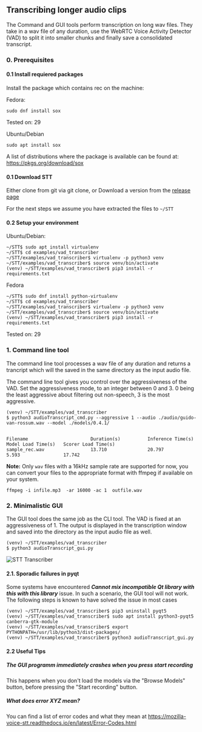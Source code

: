 ## Transcribing longer audio clips

The Command and GUI tools perform transcription on long wav files.
They take in a wav file of any duration, use the WebRTC Voice Activity Detector (VAD)
to split it into smaller chunks and finally save a consolidated transcript.

### 0. Prerequisites
#### 0.1 Install requiered packages
Install the package which contains rec on the machine:

Fedora:

``` sudo dnf install sox ```

Tested on: 29

Ubuntu/Debian

``` sudo apt install sox ```

A list of distributions where the package is available can be found at: https://pkgs.org/download/sox

#### 0.1 Download STT 
Either clone from git via git clone, or Download a version from the [release page](https://github.com/coqui-ai/STT/releases)

For the next steps we assume you have extracted the files to `~/STT`


#### 0.2 Setup your environment

Ubuntu/Debian:

```
~/STT$ sudo apt install virtualenv
~/STT$ cd examples/vad_transcriber
~/STT/examples/vad_transcriber$ virtualenv -p python3 venv
~/STT/examples/vad_transcriber$ source venv/bin/activate
(venv) ~/STT/examples/vad_transcriber$ pip3 install -r requirements.txt
```

Fedora

```
~/STT$ sudo dnf install python-virtualenv
~/STT$ cd examples/vad_transcriber
~/STT/examples/vad_transcriber$ virtualenv -p python3 venv
~/STT/examples/vad_transcriber$ source venv/bin/activate
(venv) ~/STT/examples/vad_transcriber$ pip3 install -r requirements.txt
```

Tested on: 29

### 1. Command line tool

The command line tool processes a wav file of any duration and returns a trancript
which will the saved in the same directory as the input audio file.

The command line tool gives you control over the aggressiveness of the VAD.
Set the aggressiveness mode, to an integer between 0 and 3.
0 being the least aggressive about filtering out non-speech, 3 is the most aggressive.

```
(venv) ~/STT/examples/vad_transcriber
$ python3 audioTranscript_cmd.py --aggressive 1 --audio ./audio/guido-van-rossum.wav --model ./models/0.4.1/


Filename                       Duration(s)          Inference Time(s)    Model Load Time(s)   Scorer Load Time(s)
sample_rec.wav                 13.710               20.797               5.593                17.742

```

**Note:** Only `wav` files with a 16kHz sample rate are supported for now, you can convert your files to the appropriate format with ffmpeg if available on your system.

    ffmpeg -i infile.mp3  -ar 16000 -ac 1  outfile.wav

### 2. Minimalistic GUI

The GUI tool does the same job as the CLI tool. The VAD is fixed at an aggressiveness of 1.
The output is displayed in the transcription window and saved into the directory as the input
audio file as well.

```
(venv) ~/STT/examples/vad_transcriber
$ python3 audioTranscript_gui.py

```

![STT Transcriber](../../doc/audioTranscript.png)


#### 2.1. Sporadic failures in pyqt
Some systems have encountered **_Cannot mix incompatible Qt library with this with this library_** issue.
In such a scenario, the GUI tool will not work. The following steps is known to have solved the issue in most cases
```
(venv) ~/STT/examples/vad_transcriber$ pip3 uninstall pyqt5
(venv) ~/STT/examples/vad_transcriber$ sudo apt install python3-pyqt5 canberra-gtk-module
(venv) ~/STT/examples/vad_transcriber$ export PYTHONPATH=/usr/lib/python3/dist-packages/
(venv) ~/STT/examples/vad_transcriber$ python3 audioTranscript_gui.py

```
#### 2.2 Useful Tips
#####  The GUI programm immediately crashes when you press start recording
This happens when you don't load the models via the "Browse Models" button, before pressing the "Start recording" button.

#####  What does error XYZ mean?
You can find a list of error codes and what they mean at https://mozilla-voice-stt.readthedocs.io/en/latest/Error-Codes.html

